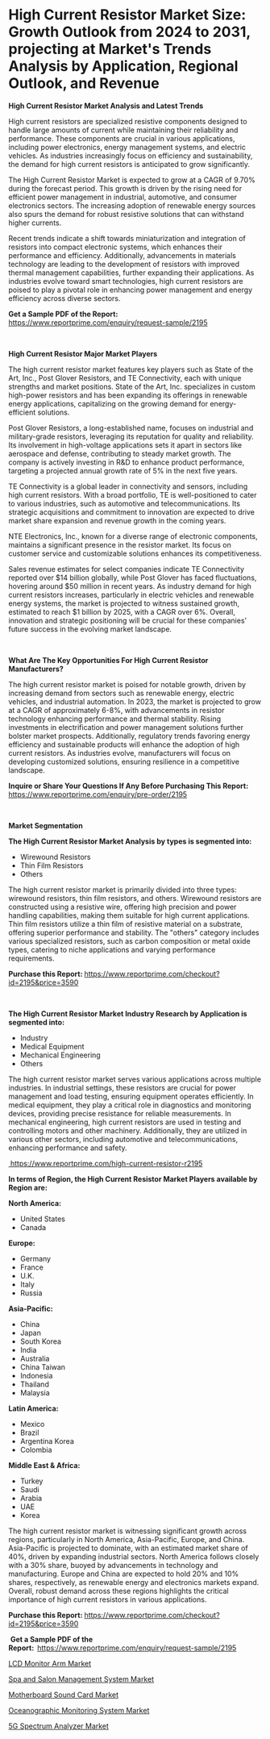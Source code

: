<p><h1>High Current Resistor Market Size: Growth Outlook from 2024 to 2031, projecting at Market's Trends Analysis by Application, Regional Outlook, and Revenue</h1></p><p><strong>High Current Resistor Market Analysis and Latest Trends</strong></p>
<p><p>High current resistors are specialized resistive components designed to handle large amounts of current while maintaining their reliability and performance. These components are crucial in various applications, including power electronics, energy management systems, and electric vehicles. As industries increasingly focus on efficiency and sustainability, the demand for high current resistors is anticipated to grow significantly.</p><p>The High Current Resistor Market is expected to grow at a CAGR of 9.70% during the forecast period. This growth is driven by the rising need for efficient power management in industrial, automotive, and consumer electronics sectors. The increasing adoption of renewable energy sources also spurs the demand for robust resistive solutions that can withstand higher currents.</p><p>Recent trends indicate a shift towards miniaturization and integration of resistors into compact electronic systems, which enhances their performance and efficiency. Additionally, advancements in materials technology are leading to the development of resistors with improved thermal management capabilities, further expanding their applications. As industries evolve toward smart technologies, high current resistors are poised to play a pivotal role in enhancing power management and energy efficiency across diverse sectors.</p></p>
<p><strong>Get a Sample PDF of the Report:&nbsp;</strong> <a href="https://www.reportprime.com/enquiry/request-sample/2195?utm_campaign=24&utm_medium=2&utm_source=Github&utm_content=ia&utm_term=27112024&utm_id=high-current-resistor">https://www.reportprime.com/enquiry/request-sample/2195</a></p>
<p>&nbsp;</p>
<p><strong>High Current Resistor Major Market Players</strong></p>
<p><p>The high current resistor market features key players such as State of the Art, Inc., Post Glover Resistors, and TE Connectivity, each with unique strengths and market positions. State of the Art, Inc. specializes in custom high-power resistors and has been expanding its offerings in renewable energy applications, capitalizing on the growing demand for energy-efficient solutions.</p><p>Post Glover Resistors, a long-established name, focuses on industrial and military-grade resistors, leveraging its reputation for quality and reliability. Its involvement in high-voltage applications sets it apart in sectors like aerospace and defense, contributing to steady market growth. The company is actively investing in R&D to enhance product performance, targeting a projected annual growth rate of 5% in the next five years.</p><p>TE Connectivity is a global leader in connectivity and sensors, including high current resistors. With a broad portfolio, TE is well-positioned to cater to various industries, such as automotive and telecommunications. Its strategic acquisitions and commitment to innovation are expected to drive market share expansion and revenue growth in the coming years.</p><p>NTE Electronics, Inc., known for a diverse range of electronic components, maintains a significant presence in the resistor market. Its focus on customer service and customizable solutions enhances its competitiveness.</p><p>Sales revenue estimates for select companies indicate TE Connectivity reported over $14 billion globally, while Post Glover has faced fluctuations, hovering around $50 million in recent years. As industry demand for high current resistors increases, particularly in electric vehicles and renewable energy systems, the market is projected to witness sustained growth, estimated to reach $1 billion by 2025, with a CAGR over 6%. Overall, innovation and strategic positioning will be crucial for these companies’ future success in the evolving market landscape.</p></p>
<p>&nbsp;</p>
<p><strong>What Are The Key Opportunities For High Current Resistor Manufacturers?</strong></p>
<p><p>The high current resistor market is poised for notable growth, driven by increasing demand from sectors such as renewable energy, electric vehicles, and industrial automation. In 2023, the market is projected to grow at a CAGR of approximately 6-8%, with advancements in resistor technology enhancing performance and thermal stability. Rising investments in electrification and power management solutions further bolster market prospects. Additionally, regulatory trends favoring energy efficiency and sustainable products will enhance the adoption of high current resistors. As industries evolve, manufacturers will focus on developing customized solutions, ensuring resilience in a competitive landscape.</p></p>
<p><strong>Inquire or Share Your Questions If Any Before Purchasing This Report:</strong> <a href="https://www.reportprime.com/enquiry/pre-order/2195?utm_campaign=24&utm_medium=2&utm_source=Github&utm_content=ia&utm_term=27112024&utm_id=high-current-resistor">https://www.reportprime.com/enquiry/pre-order/2195</a></p>
<p>&nbsp;</p>
<p><strong>Market Segmentation</strong></p>
<p><strong>The High Current Resistor Market Analysis by types is segmented into:</strong></p>
<p><ul><li>Wirewound Resistors</li><li>Thin Film Resistors</li><li>Others</li></ul></p>
<p><p>The high current resistor market is primarily divided into three types: wirewound resistors, thin film resistors, and others. Wirewound resistors are constructed using a resistive wire, offering high precision and power handling capabilities, making them suitable for high current applications. Thin film resistors utilize a thin film of resistive material on a substrate, offering superior performance and stability. The "others" category includes various specialized resistors, such as carbon composition or metal oxide types, catering to niche applications and varying performance requirements.</p></p>
<p><strong>Purchase this Report:&nbsp;</strong><a href="https://www.reportprime.com/checkout?id=2195&price=3590&utm_campaign=24&utm_medium=2&utm_source=Github&utm_content=ia&utm_term=27112024&utm_id=high-current-resistor">https://www.reportprime.com/checkout?id=2195&price=3590</a></p>
<p>&nbsp;</p>
<p><strong>The High Current Resistor Market Industry Research by Application is segmented into:</strong></p>
<p><ul><li>Industry</li><li>Medical Equipment</li><li>Mechanical Engineering</li><li>Others</li></ul></p>
<p><p>The high current resistor market serves various applications across multiple industries. In industrial settings, these resistors are crucial for power management and load testing, ensuring equipment operates efficiently. In medical equipment, they play a critical role in diagnostics and monitoring devices, providing precise resistance for reliable measurements. In mechanical engineering, high current resistors are used in testing and controlling motors and other machinery. Additionally, they are utilized in various other sectors, including automotive and telecommunications, enhancing performance and safety.</p></p>
<p><a href="https://www.reportprime.com/high-current-resistor-r2195?utm_campaign=24&utm_medium=2&utm_source=Github&utm_content=ia&utm_term=27112024&utm_id=high-current-resistor">&nbsp;https://www.reportprime.com/high-current-resistor-r2195</a></p>
<p><strong>In terms of Region, the High Current Resistor Market Players available by Region are:</strong></p>
<p>
    <p> <strong> North America: </strong>
        <ul>
            <li>United States</li>
            <li>Canada</li>
        </ul>
        </p> 
    <p> <strong> Europe: </strong>
        <ul>
            <li>Germany</li>
            <li>France</li>
            <li>U.K.</li>
            <li>Italy</li>
            <li>Russia</li>
        </ul>
        </p> 
    <p> <strong> Asia-Pacific: </strong>
        <ul>
            <li>China</li>
            <li>Japan</li>
            <li>South Korea</li>
            <li>India</li>
            <li>Australia</li>
            <li>China Taiwan</li>
            <li>Indonesia</li>
            <li>Thailand</li>
            <li>Malaysia</li>
        </ul>
        </p> 
    <p> <strong> Latin America: </strong>
        <ul>
            <li>Mexico</li>
            <li>Brazil</li>
            <li>Argentina Korea</li>
            <li>Colombia</li>
        </ul>
        </p> 
    <p> <strong> Middle East & Africa: </strong>
        <ul>
            <li>Turkey</li>
            <li>Saudi</li>
            <li>Arabia</li>
            <li>UAE</li>
            <li>Korea</li>
        </ul>
    </p>
    </p>
<p><p>The high current resistor market is witnessing significant growth across regions, particularly in North America, Asia-Pacific, Europe, and China. Asia-Pacific is projected to dominate, with an estimated market share of 40%, driven by expanding industrial sectors. North America follows closely with a 30% share, buoyed by advancements in technology and manufacturing. Europe and China are expected to hold 20% and 10% shares, respectively, as renewable energy and electronics markets expand. Overall, robust demand across these regions highlights the critical importance of high current resistors in various applications.</p></p>
<p><strong>Purchase this Report: </strong><a href="https://www.reportprime.com/checkout?id=2195&price=3590&utm_campaign=24&utm_medium=2&utm_source=Github&utm_content=ia&utm_term=27112024&utm_id=high-current-resistor">https://www.reportprime.com/checkout?id=2195&price=3590</a></p>
<p>&nbsp;<strong>Get a Sample PDF of the Report:&nbsp;&nbsp;</strong><a href="https://www.reportprime.com/enquiry/request-sample/2195?utm_campaign=24&utm_medium=2&utm_source=Github&utm_content=ia&utm_term=27112024&utm_id=high-current-resistor">https://www.reportprime.com/enquiry/request-sample/2195</a></p>
<p><strong></strong></p>
<p><p><a href="https://github.com/santosh758595/Market-Research-Report-List-6/blob/main/lcd-monitor-arm-market.md?utm_campaign=24&utm_medium=2&utm_source=Github&utm_content=ia&utm_term=27112024&utm_id=high-current-resistor">LCD Monitor Arm Market</a></p><p><a href="https://issuu.com/reportprime-2/docs/spa-and-salon-management-system-mar_d69415fecf653f?utm_campaign=24&utm_medium=2&utm_source=Github&utm_content=ia&utm_term=27112024&utm_id=high-current-resistor">Spa and Salon Management System Market</a></p><p><a href="https://www.linkedin.com/pulse/strategic-forecast-motherboard-sound-card-market-growth-oztbc?utm_campaign=24&utm_medium=2&utm_source=Github&utm_content=ia&utm_term=27112024&utm_id=high-current-resistor">Motherboard Sound Card Market</a></p><p><a href="https://issuu.com/reportprime-2/docs/oceanographic-monitoring-system-mar_7bd58ccb9e04f2?utm_campaign=24&utm_medium=2&utm_source=Github&utm_content=ia&utm_term=27112024&utm_id=high-current-resistor">Oceanographic Monitoring System Market</a></p><p><a href="https://www.linkedin.com/pulse/market-forecasting-change-global-5g-spectrum-analyzer-42omc?utm_campaign=24&utm_medium=2&utm_source=Github&utm_content=ia&utm_term=27112024&utm_id=high-current-resistor">5G Spectrum Analyzer Market</a></p></p>
